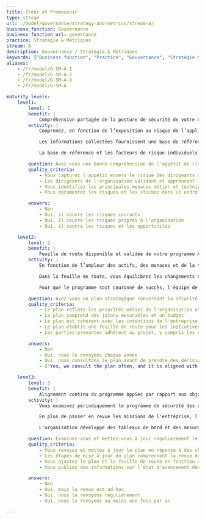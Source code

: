 ```yaml
---
title: Créer et Promouvoir
type: stream
url: ./model/governance/strategy-and-metrics/stream-a/
business_function: Gouvernance
business_function_url: governance
practice: Stratégie & Métriques
stream: A
description: Gouvernance / Stratégie & Métriques
keywords: ["Business function", "Practice", "Gouvernance", "Stratégie & Métriques"]
aliases:
    - /fr/model/G-SM-A-1
    - /fr/model/G-SM-A-2
    - /fr/model/G-SM-A-3
    - /fr/model/G-SM-A

maturity_levels:
    level1:
        level: 1
        benefit: |
            Compréhension partagée de la posture de sécurité de votre organisation
        activity: |
            Comprenez, en fonction de l’exposition au risque de l’application, quelles menaces existent ou peuvent exister, et à quel point la direction est tolérante face à ces risques. Cette compréhension est un élément clé pour déterminer les priorités en matière d'assurance sécurité des logiciels. Pour valider ces menaces, interviewez les dirigeants d'entreprise et les autres parties prenantes documentez les motivations propres à l'industrie dans laquelle l'organisme opère ainsi que les motivations propres à l'organisation. Les informations collectées incluent les scénarios les plus pessimistes qui pourraient avoir un impact sur l'organisation, de même que les occasions où un cycle de vie optimisé du développement de logiciels et des applications plus sécurisées pourraient fournir un différentiateur de marché ou créer des opportunités supplémentaires.

            Les informations collectées fournissent une base de référence permettant à l'organisation de développer et de promouvoir son programme de sécurité applicative. Les éléments du programme sont rangés par ordre de priorité pour traiter d'abord les menaces et les opportunités les plus importantes pour l'organisation. La base de référence est divisée en plusieurs facteurs de risque et de motivation liés directement aux priorités de l’organisation et utilisés pour aider à établir un profil de risque pour chaque application développée sur mesure en documentant comment elle peut avoir un impact sur l’organisation si elle est compromise.

            La base de référence et les facteurs de risque individuels devraient être publiés et mis à la disposition des équipes de développement d'applications afin d'assurer un processus plus transparent de création de profils de risque d'application et d'intégrer les priorités de l'organisation dans le programme. De plus, ces buts devraient fournir un ensemble d'objectifs qui devraient être utilisés pour garantir que toutes les améliorations au programme de sécurité des applications fournissent un soutien direct aux besoins actuels et futurs de l'organisation.

        question: Avez-vous une bonne compréhension de l'appétit de risque pour vos applications à travers l'entreprise?
        quality_criteria:
            - Vous capturez l'appétit envers le risque des dirigeants de votre organisation
            - Les dirigeants de l'organisation valident et approuvent l'ensemble des risques
            - Vous identifiez les principales menaces métier et techniques pour vos actifs et vos données
            - Vous documentez les risques et les stockez dans un endroit accessible

        answers:
            - Non
            - Oui, il couvre les risques courants
            - Oui, il couvre les risques propres à l'organisation
            - Oui, il couvre les risques et les opportunités

    level2:
        level: 2
        benefit: |
            Feuille de route disponible et validée de votre programme AppSec
        activity: |
            En fonction de l’ampleur des actifs, des menaces et de la tolérance aux risques, développez un plan stratégique et un budget pour traiter les priorités commerciales en matière de sécurité applicative. Le plan couvre 1 à 3 années et comprend des jalons conformes aux missions et aux risques de l’entreprise. Il fournit des initiatives tactiques et stratégiques et suit une feuille de route qui rend visible son alignement sur les priorités et les besoins de l'entreprise.

            Dans la feuille de route, vous équilibrez les changements nécessitant des dépenses financières avec les changements de processus et de procédures et les changements affectant la culture de l'organisation. Cet équilibre permet de réaliser de multiples étapes simultanément sans surcharger ou épuiser les ressources disponibles ou les équipes de développement. Les jalons sont suffisamment fréquents pour aider à surveiller la réussite du programme et à déclencher les ajustements opportuns de la feuille de route.

            Pour que le programme soit couronné de succès, l'équipe de sécurité applicative obtient le soutien des parties prenantes au sein de l'organisation et celui des équipes de développement d'applications. Un plan publié est à la disposition de toute personne qui est tenue de le soutenir ou de participer à sa mise en œuvre.

        question: Avez-vous un plan stratégique concernant la sécurité des applications et l'utilisez-vous pour prendre des décisions?
        quality_criteria:
            - Le plan reflète les priorités métier de l'organisation et l'appétit envers le risque
            - Le plan comprend des jalons mesurables et un budget
            - Le plan est cohérent avec les intentions de l'entreprise et les risques
            - Le plan établit une feuille de route pour les initiatives stratégiques et tactiques
            - Les parties-prenantes adhèrent au projet, y compris les équipes de développement

        answers:
            - Non
            - Oui, nous le revoyons chaque année
            - Oui, nous consultons le plan avant de prendre des décisions significatives
            - {'Yes, we consult the plan often, and it is aligned with our application security strategy value': {'1 weight': {'1 order': 3}}}

    level3:
        level: 3
        benefit: |
            Alignement continu du programme AppSec par rapport aux objectifs de l'organisation
        activity: |
            Vous examinez périodiquement le programme de sécurité des applications afin de déterminer son applicabilité continue et son apport aux besoins en évolution de l’organisation et à sa croissance future. Pour ce faire, vous réitérez les deux étapes correspondant aux deux premiers niveaux de maturité de cette pratique de sécurité au moins annuellement. L'objectif est que le programme réponde toujours aux besoins actuels et futurs de l'organisation, ce qui garantit que le programme est aligné sur l'entreprise.

            En plus de passer en revue les missions de l'entreprise, l'organisation surveille de près le succès de la mise en œuvre de chacune des étapes de la feuille de route. Vous évaluez le succès des jalons en fonction d'un large éventail de critères, y compris l'exhaustivité et l'efficacité de la mise en œuvre, les considérations budgétaires, ainsi que tout impact culturel ou changement résultant de l'initiative. Vous passez en revue les étapes manquées ou insatisfaisantes et évaluez les changements possibles au programme dans son ensemble.

            L'organisation développe des tableaux de bord et des mesures pour la gestion et les équipes responsables du développement logiciel afin de surveiller la mise en œuvre de la feuille de route. Ces tableaux de bord sont suffisamment détaillés pour identifier les projets et les initiatives individuels et pour permettre de comprendre clairement si le programme est une réussite et est conforme aux besoins de l’organisme.

        question: Examinez-vous et mettez-vous à jour régulièrement le Plan Stratégique pour la sécurité applicative?
        quality_criteria:
            - Vous revoyez et mettez à jour le plan en réponse à des changements significatifs dans l'environnement d'affaire, dans l'organisation ou dans son appétence envers le risque
            - Les étapes de mise à jour du plan comprennent la revue du plan avec toutes les parties prenantes et la mise à jour des facteurs de motivation et de la stratégie de l'entreprise
            - Vous ajustez le plan et la feuille de route en fonction des leçons tirées des activités terminées de la feuille de route
            - Vous publiez des informations sur l'état d'avancement des activités de la feuille de route, en vous assurant qu'elles sont accessibles à toutes les parties prenantes

        answers:
            - Non
            - Oui, mais la revue est ad-hoc
            - Oui, nous le revoyons régulièrement
            - Oui, nous le revoyons au moins une fois par an

---
```

